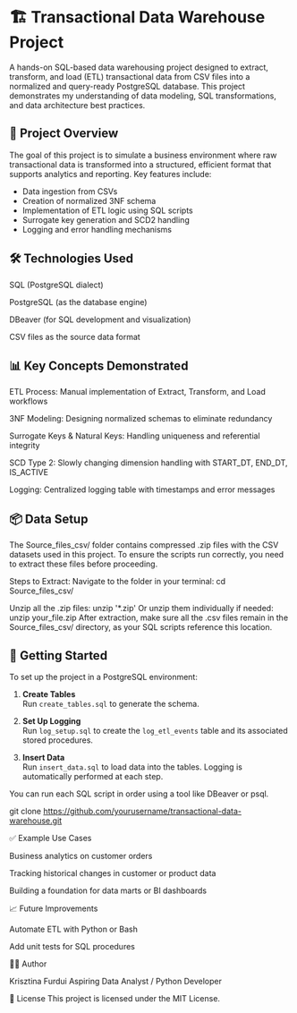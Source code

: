 # 🏗️ Transactional Data Warehouse Project

A hands-on SQL-based data warehousing project designed to extract, transform, and load (ETL) transactional data from CSV files into a normalized and query-ready PostgreSQL database. This project demonstrates my understanding of data modeling, SQL transformations, and data architecture best practices.

## 📌 Project Overview

The goal of this project is to simulate a business environment where raw transactional data is transformed into a structured, efficient format that supports analytics and reporting. Key features include:

- Data ingestion from CSVs
- Creation of normalized 3NF schema
- Implementation of ETL logic using SQL scripts
- Surrogate key generation and SCD2 handling
- Logging and error handling mechanisms

## 🛠️ Technologies Used

SQL (PostgreSQL dialect)

PostgreSQL (as the database engine)

DBeaver (for SQL development and visualization)

CSV files as the source data format

## 📊 Key Concepts Demonstrated

ETL Process: Manual implementation of Extract, Transform, and Load workflows

3NF Modeling: Designing normalized schemas to eliminate redundancy

Surrogate Keys & Natural Keys: Handling uniqueness and referential integrity

SCD Type 2: Slowly changing dimension handling with START_DT, END_DT, IS_ACTIVE

Logging: Centralized logging table with timestamps and error messages

## 📦 Data Setup

The Source_files_csv/ folder contains compressed .zip files with the CSV datasets used in this project. To ensure the scripts run correctly, you need to extract these files before proceeding.

Steps to Extract:
Navigate to the folder in your terminal:
cd Source_files_csv/

Unzip all the .zip files:
unzip '\*.zip'
Or unzip them individually if needed:
unzip your_file.zip
After extraction, make sure all the .csv files remain in the Source_files_csv/ directory, as your SQL scripts reference this location.

## 🚀 Getting Started

To set up the project in a PostgreSQL environment:

1. **Create Tables**  
   Run `create_tables.sql` to generate the schema.

2. **Set Up Logging**  
   Run `log_setup.sql` to create the `log_etl_events` table and its associated stored procedures.

3. **Insert Data**  
   Run `insert_data.sql` to load data into the tables. Logging is automatically performed at each step.

You can run each SQL script in order using a tool like DBeaver or psql.

git clone https://github.com/yourusername/transactional-data-warehouse.git

✅ Example Use Cases

Business analytics on customer orders

Tracking historical changes in customer or product data

Building a foundation for data marts or BI dashboards

📈 Future Improvements

Automate ETL with Python or Bash

Add unit tests for SQL procedures

🧑‍💻 Author

Krisztina Furdui
Aspiring Data Analyst / Python Developer

📄 License
This project is licensed under the MIT License.
